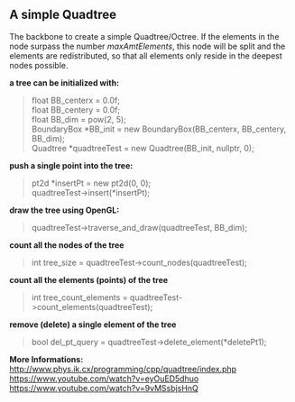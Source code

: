 ## A simple Quadtree

The backbone to create a simple Quadtree/Octree. If the elements in the node surpass the number *maxAmtElements*, this node will be split and the elements are redistributed, so that all elements only reside in the deepest nodes possible.

**a tree can be initialized with:**
>float BB_centerx = 0.0f; <br />
>float BB_centery = 0.0f; <br />
>float BB_dim = pow(2, 5); <br />
>BoundaryBox *BB_init = new BoundaryBox(BB_centerx, BB_centery, BB_dim); <br />
>Quadtree *quadtreeTest = new Quadtree(BB_init, nullptr, 0);

**push a single point into the tree:**
>pt2d *insertPt = new pt2d(0, 0); <br />
>quadtreeTest->insert(*insertPt);

**draw the tree using OpenGL:**
>quadtreeTest->traverse_and_draw(quadtreeTest, BB_dim);

**count all the nodes of the tree**
>int tree_size = quadtreeTest->count_nodes(quadtreeTest);

**count all the elements (points) of the tree**
>int tree_count_elements = quadtreeTest->count_elements(quadtreeTest);

**remove (delete) a single element of the tree**
>bool del_pt_query = quadtreeTest->delete_element(*deletePt1);

**More Informations:** <br />
http://www.phys.ik.cx/programming/cpp/quadtree/index.php <br />
https://www.youtube.com/watch?v=eyOuED5dhuo <br />
https://www.youtube.com/watch?v=9vMSsbjsHnQ
